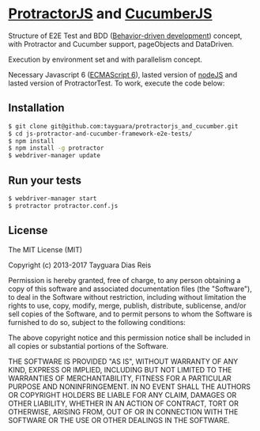 # [ProtractorJS](http://www.protractortest.org) and [CucumberJS](https://cucumber.io/docs/reference/javascript)

Structure of E2E Test and BDD ([Behavior-driven development](https://en.wikipedia.org/wiki/Behavior-driven_development))
concept, with Protractor and Cucumber support, pageObjects and DataDriven.

Execution by environment set and with parallelism concept.    

Necessary Javascript 6 ([ECMAScript 6](http://es6-features.org/)), lasted version of [nodeJS](https://nodejs.org/en/) and
lasted version of ProtractorTest. To work, execute the code below:

## Installation

```bash
$ git clone git@github.com:tayguara/protractorjs_and_cucumber.git
$ cd js-protractor-and-cucumber-framework-e2e-tests/
$ npm install
$ npm install -g protractor
$ webdriver-manager update
```

## Run your tests

```bash
$ webdriver-manager start
$ protractor protractor.conf.js
```

## License

The MIT License (MIT)

Copyright (c) 2013-2017 Tayguara Dias Reis

Permission is hereby granted, free of charge, to any person obtaining a copy
of this software and associated documentation files (the "Software"), to deal
in the Software without restriction, including without limitation the rights
to use, copy, modify, merge, publish, distribute, sublicense, and/or sell
copies of the Software, and to permit persons to whom the Software is
furnished to do so, subject to the following conditions:

The above copyright notice and this permission notice shall be included in
all copies or substantial portions of the Software.

THE SOFTWARE IS PROVIDED "AS IS", WITHOUT WARRANTY OF ANY KIND, EXPRESS OR
IMPLIED, INCLUDING BUT NOT LIMITED TO THE WARRANTIES OF MERCHANTABILITY,
FITNESS FOR A PARTICULAR PURPOSE AND NONINFRINGEMENT.  IN NO EVENT SHALL THE
AUTHORS OR COPYRIGHT HOLDERS BE LIABLE FOR ANY CLAIM, DAMAGES OR OTHER
LIABILITY, WHETHER IN AN ACTION OF CONTRACT, TORT OR OTHERWISE, ARISING FROM,
OUT OF OR IN CONNECTION WITH THE SOFTWARE OR THE USE OR OTHER DEALINGS IN
THE SOFTWARE.